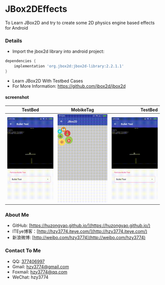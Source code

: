 JBox2DEffects
==================
To Learn JBox2D and try to create some 2D physics engine based effects for Android

### Details
 * Import the jbox2d library into android project:
 ``` gradle
 dependencies {
     implementation 'org.jbox2d:jbox2d-library:2.2.1.1'
 }
 ```
 * Learn JBox2D With Testbed Cases
 * For More Information: https://github.com/jbox2d/jbox2d


#### screenshot
| TestBed        	| MobikeTag           | TestBed  	|
| ------------- |:-------------:| ---------:|
| ![image](https://raw.githubusercontent.com/huzongyao/JBox2DEffects/master/misc/testbed.gif)| ![image](https://raw.githubusercontent.com/huzongyao/JBox2DEffects/master/misc/mobike_tag.gif)| ![image](https://raw.githubusercontent.com/huzongyao/JBox2DEffects/master/misc/testbed.gif) |


### About Me
 * GitHub: [https://huzongyao.github.io/](https://huzongyao.github.io/)
 * ITEye博客：[http://hzy3774.iteye.com/](http://hzy3774.iteye.com/)
 * 新浪微博: [http://weibo.com/hzy3774](http://weibo.com/hzy3774)

### Contact To Me
 * QQ: [377406997](http://wpa.qq.com/msgrd?v=3&uin=377406997&site=qq&menu=yes)
 * Gmail: [hzy3774@gmail.com](mailto:hzy3774@gmail.com)
 * Foxmail: [hzy3774@qq.com](mailto:hzy3774@qq.com)
 * WeChat: hzy3774